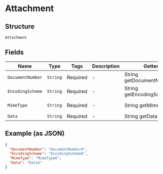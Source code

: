 
# Attachment

## Structure

`Attachment`

## Fields

| Name | Type | Tags | Description | Getter | Setter |
|  --- | --- | --- | --- | --- | --- |
| `DocumentNumber` | `String` | Required | - | String getDocumentNumber() | setDocumentNumber(String documentNumber) |
| `EncodingScheme` | `String` | Required | - | String getEncodingScheme() | setEncodingScheme(String encodingScheme) |
| `MimeType` | `String` | Required | - | String getMimeType() | setMimeType(String mimeType) |
| `Data` | `String` | Required | - | String getData() | setData(String data) |

## Example (as JSON)

```json
{
  "DocumentNumber": "DocumentNumber0",
  "EncodingScheme": "EncodingScheme0",
  "MimeType": "MimeType6",
  "Data": "Data4"
}
```


